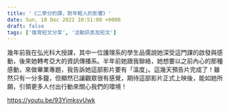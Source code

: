 ```yaml
---
title: '《二學分的課，對年輕人的影響》'
date: Sun, 18 Dec 2022 10:51:00 +0000
draft: false
tags: ['復育短文分享', '活動訊息及短文']
---
```


幾年前我在弘光科大授課，其中一位護理系的學生品儒說她深受這門課的啟發與感動，後來她轉考亞大的資訊傳播系。半年前她跟我聯絡，她想要以之前內心的那種感動，來做畢業專題，我告訴她這部影片要有「溫度」。這幾天預告片完成了！雖然只有一分多鐘，但顯然已讓觀眾很有感覺，期待這部影片正式上映後，能如她所願，引領更多人付出行動來關心我們的環境！

https://youtu.be/93YjmksvUwk